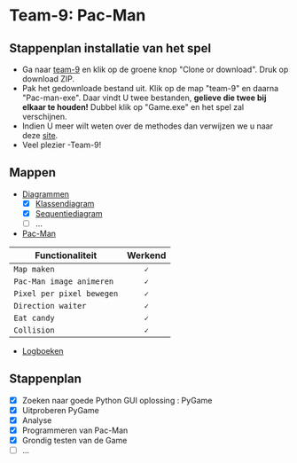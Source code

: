 # Team-9: Pac-Man
## Stappenplan installatie van het spel
  - Ga naar <a href=https://github.ugent.be/projectpython18/team-9>team-9</a> en klik op de groene knop "Clone or download". Druk op download ZIP.
  - Pak het gedownloade bestand uit. Klik op de map "team-9" en daarna "Pac-man-exe". Daar vindt U twee bestanden, <strong>gelieve die twee bij elkaar te houden!</strong> Dubbel klik op "Game.exe" en het spel zal verschijnen.
  - Indien U meer wilt weten over de methodes dan verwijzen we u naar deze <a href=http://users.ugent.be/~adlys/team-9/Documentatie/html>site</a>. 
  - Veel plezier -Team-9!
## Mappen

-   <a href=https://github.ugent.be/projectpython18/team-9/tree/master/Diagrammen>Diagrammen</a>
    - [x] <a href=https://github.ugent.be/projectpython18/team-9/raw/master/Diagrammen/Pac-Man%20class%20diagram.png>Klassendiagram</a>
    - [x] <a href=https://github.ugent.be/projectpython18/team-9/raw/master/Diagrammen/Sequentiediagram.jpg>Sequentiediagram</a>
    - [ ] ...
-   <a href=https://github.ugent.be/projectpython18/team-9/tree/master/Pac-Man>Pac-Man</a>

| **Functionaliteit**   | **Werkend**           | 
| ------------- |:-------------:|
| `Map maken`     | `✓`      |
| `Pac-Man image animeren`    | `✓`       |
| `Pixel per pixel bewegen`    | `✓`       |
| `Direction waiter`    | `✓`       |
| `Eat candy`    | `✓`       |
| `Collision`    | `✓`       |

-	<a href=https://github.ugent.be/projectpython18/team-9/tree/master/logboeken>Logboeken</a>
    
## Stappenplan

- [x]   Zoeken naar goede Python GUI oplossing : PyGame
- [x]   Uitproberen PyGame
- [X]   Analyse
- [X]   Programmeren van Pac-Man
- [X]   Grondig testen van de Game
- [ ]   ...
